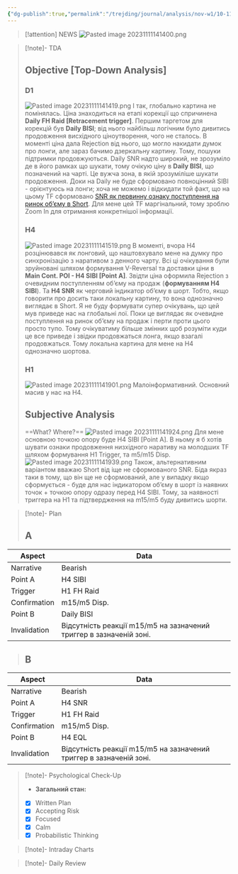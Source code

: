 ```yaml
---
{"dg-publish":true,"permalink":"/trejding/journal/analysis/nov-w1/10-11-2023-eurusd/","tags":["trading/analysis"]}
---
```


>[!attention] NEWS
>![Pasted image 20231111141400.png](/img/user/%D0%97%D0%BE%D0%B1%D1%80%D0%B0%D0%B6%D0%B5%D0%BD%D0%BD%D1%8F/Pasted%20image%2020231111141400.png)

>[!note]- TDA
>## Objective [Top-Down Analysis]
>### D1
>![Pasted image 20231111141419.png](/img/user/%D0%97%D0%BE%D0%B1%D1%80%D0%B0%D0%B6%D0%B5%D0%BD%D0%BD%D1%8F/Pasted%20image%2020231111141419.png)
>І так, глобально картина не помінялась. Ціна знаходиться на етапі корекції що спричинена **Daily FH Raid [Retracement trigger]**. Першим таргетом для корекцій був **Daily BISI**; від нього найбільш логічним було дивитись продовження висхідного ціноутворення, чого не сталось.
>В моменті ціна дала Rejection від нього, що могло накидати думок про лонги, але зараз бачимо дзеркальну картину. Тому, пошуки підтримки продовжуються. Daily SNR надто широкий, не зрозуміло де в його рамках що шукати, тому очікую ціну в **Daily BISI**, що позначений на чарті. Це вужча зона, в якій зрозуміліше шукати продовження.
>Доки на Daily не буде сформовано повноцінний SIBI - орієнтуюсь на лонги; хоча не можемо і відкидати той факт, що на цьому TF сформовано [SNR як первинну ознаку поступлення на ринок об’єму в Short](https://www.tradingview.com/x/NMAtqhwI/). Для мене цей TF маргінальний, тому зроблю Zoom In для отримання конкретнішої інформації.
>### H4
>![Pasted image 20231111141519.png](/img/user/%D0%97%D0%BE%D0%B1%D1%80%D0%B0%D0%B6%D0%B5%D0%BD%D0%BD%D1%8F/Pasted%20image%2020231111141519.png)
>В моменті, вчора H4 розцінювався як лонговий, що наштовхувало мене на думку про синхронізацію з наративом з денного чарту. Всі ці очікування були зруйновані шляхом формування V-Reversal та доставки ціни в **Main Cont. POI - H4 SIBI [Point A]**. Звідти ціна оформила Rejection з очевидним поступленням об’єму на продаж (**формуванням H4 SIBI**). Та **H4 SNR** як черговий індикатор об’єму в шорт.
>Тобто, якщо говорити про досить таки локальну картину, то вона однозначно виглядає в Short. Я не буду формувати супер очікувань, що цей мув приведе нас на глобальні лої. Поки це виглядає як очевидне поступлення на ринок об’єму на продаж і перти проти цього просто тупо. Тому очікуватиму більше змінних щоб розуміти куди це все приведе і звідки продовжаться лонга, якщо взагалі продовжаться.
>Тому локальна картина для мене на H4 однозначно шортова.
>### H1
>![Pasted image 20231111141901.png](/img/user/%D0%97%D0%BE%D0%B1%D1%80%D0%B0%D0%B6%D0%B5%D0%BD%D0%BD%D1%8F/Pasted%20image%2020231111141901.png)
>Малоінформативний. Основний масив у нас на H4.
>## Subjective Analysis
> ==What? Where?==
> ![Pasted image 20231111141924.png](/img/user/%D0%97%D0%BE%D0%B1%D1%80%D0%B0%D0%B6%D0%B5%D0%BD%D0%BD%D1%8F/Pasted%20image%2020231111141924.png)
> Для мене основною точкою опору буде H4 SIBI [Point A]. В ньому я б хотів шувати ознаки продовження низхідного наративу на молодших TF шляхом формування H1 Trigger, та m5/m15 Disp.
> ![Pasted image 20231111141939.png](/img/user/%D0%97%D0%BE%D0%B1%D1%80%D0%B0%D0%B6%D0%B5%D0%BD%D0%BD%D1%8F/Pasted%20image%2020231111141939.png)
> Також, альтернативним варіантом вважаю Short від іще не сформованого SNR. Біда якраз таки в тому, що він ще не сформований, але у випадку якщо сформується - буде для нас індикатором об’єму в шорт із наявних точок + точкою опору одразу перед H4 SIBI. Тому, за наявності триггера на H1 та підтвердження на m15/m5 буду дивитись шорти.

>[!note]- Plan
>## A
| Aspect       | Data    |
| ------------ | ------- |
| Narrative    | Bearish |
| Point A      | H4 SIBI |
| Trigger      |    H1 FH Raid     |
| Confirmation |    m15/m5 Disp.     |
| Point B      |   Daily BISI      |
| Invalidation |     Відсутність реакції m15/m5 на зазначений триггер в зазначеній зоні.    |
>## B
| Aspect       | Data |
| ------------ | ---- |
| Narrative    |  Bearish    |
| Point A      |   H4 SNR   |
| Trigger      |   H1 FH Raid   |
| Confirmation |  m15/m5 Disp.    |
| Point B      |   H4 EQL   |
| Invalidation |   Відсутність реакції m15/m5 на зазначений триггер в зазначеній зоні.   |

>[!note]- Psychological Check-Up
>- **Загальний стан:**
>- [x] Written Plan
>- [x] Accepting Risk
>- [x] Focused
>- [x] Calm
>- [x] Probabilistic Thinking

>[!note]- Intraday Charts 
>

>[!note]- Daily Review
>
